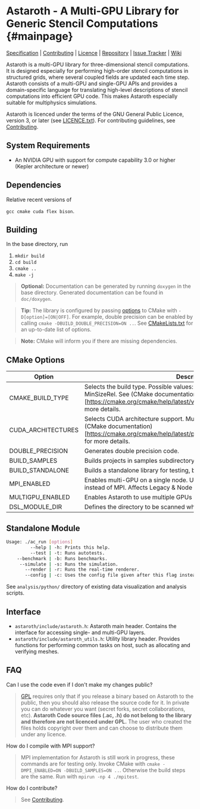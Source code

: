 # Astaroth - A Multi-GPU Library for Generic Stencil Computations {#mainpage}

[Specification](doc/Astaroth_API_specification_and_user_manual/API_specification_and_user_manual.md) | [Contributing](CONTRIBUTING.md) | [Licence](LICENCE.md) | [Repository](https://bitbucket.org/jpekkila/astaroth) | [Issue Tracker](https://bitbucket.org/jpekkila/astaroth/issues?status=new&status=open) | [Wiki](https://bitbucket.org/jpekkila/astaroth/wiki/Home)

Astaroth is a multi-GPU library for three-dimensional stencil computations. It is designed especially for performing high-order stencil
computations in structured grids, where several coupled fields are updated each time step. Astaroth consists of a multi-GPU and single-GPU
APIs and provides a domain-specific language for translating high-level descriptions of stencil computations into efficient GPU code. This
makes Astaroth especially suitable for multiphysics simulations.

Astaroth is licenced under the terms of the GNU General Public Licence, version 3, or later
(see [LICENCE.txt](LICENCE.md)). For contributing guidelines,
see [Contributing](CONTRIBUTING.md).


## System Requirements
* An NVIDIA GPU with support for compute capability 3.0 or higher (Kepler architecture or newer)

## Dependencies
Relative recent versions of

`gcc cmake cuda flex bison`.

## Building

In the base directory, run

1. `mkdir build`
2. `cd build`
3. `cmake ..`
4. `make -j`

> **Optional:** Documentation can be generated by running `doxygen` in the base directory. Generated documentation can be found in `doc/doxygen`.

> **Tip:**  The library is configured by passing [options](#markdown-header-cmake-options) to CMake with `-D[option]=[ON|OFF]`. For example, double precision can be enabled by calling `cmake -DBUILD_DOUBLE_PRECISION=ON ..`. See [CMakeLists.txt](https://bitbucket.org/jpekkila/astaroth/src/master/CMakeLists.txt) for an up-to-date list of options.

> **Note:** CMake will inform you if there are missing dependencies.

## CMake Options

| Option | Description | Default |
|--------|-------------|---------|
| CMAKE_BUILD_TYPE | Selects the build type. Possible values: Debug, Release, RelWithDebInfo, MinSizeRel. See (CMake documentation)[https://cmake.org/cmake/help/latest/variable/CMAKE_BUILD_TYPE.html] for more details. | Release |
| CUDA_ARCHITECTURES | Selects CUDA architecture support. Multiple architectures delimited by `;`. See (CMake documentation)[https://cmake.org/cmake/help/latest/prop_tgt/CUDA_ARCHITECTURES.html] for more details. | "60;70" |
| DOUBLE_PRECISION | Generates double precision code. | OFF |
| BUILD_SAMPLES | Builds projects in samples subdirectory. | OFF |
| BUILD_STANDALONE | Builds a standalone library for testing, benchmarking and simulation. | ON |
| MPI_ENABLED | Enables multi-GPU on a single node. Uses peer-to-peer communication instead of MPI. Affects Legacy & Node layers only. | OFF |
| MULTIGPU_ENABLED | Enables Astaroth to use multiple GPUs on a single node. | ON |
| DSL_MODULE_DIR | Defines the directory to be scanned when looking for DSL files. | `astaroth/acc/mhd_solver` |


## Standalone Module


```Bash
Usage: ./ac_run [options]
	     --help | -h: Prints this help.
	     --test | -t: Runs autotests.
	--benchmark | -b: Runs benchmarks.
	 --simulate | -s: Runs the simulation.
	   --render | -r: Runs the real-time renderer.
	   --config | -c: Uses the config file given after this flag instead of the default.
```

See `analysis/python/` directory of existing data visualization and analysis scripts.

## Interface

* `astaroth/include/astaroth.h`: Astaroth main header. Contains the interface for accessing single- and multi-GPU layers.
* `astaroth/include/astaroth_utils.h`: Utility library header. Provides functions for performing common tasks on host, such as allocating and verifying meshes.

## FAQ

Can I use the code even if I don't make my changes public?

> [GPL](LICENCE.md) requires only that if you release a binary based on Astaroth to the public, then you should also release the source code for it. In private you can do whatever you want (secret forks, secret collaborations, etc). **Astaroth Code source files (.ac, .h) do not belong to the library and therefore are not licenced under GPL.** The user who created the files holds copyright over them and can choose to distribute them under any licence.

How do I compile with MPI support?

> MPI implementation for Astaroth is still work in progress, these commands are for testing only. Invoke CMake with `cmake -DMPI_ENABLED=ON -DBUILD_SAMPLES=ON ..`. Otherwise the build steps are the same. Run with `mpirun -np 4 ./mpitest`.

How do I contribute?

> See [Contributing](CONTRIBUTING.md).
